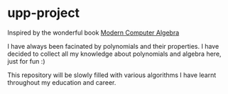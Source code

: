# upp-project

Inspired by the wonderful book [Modern Computer Algebra](https://doi.org/10.1017/CBO9781139856065)

I have always been facinated by polynomials and their properties. I have decided to collect all my knowledge about polynomials and algebra here, just for fun :)

This repository will be slowly filled with various algorithms I have learnt throughout my education and career.